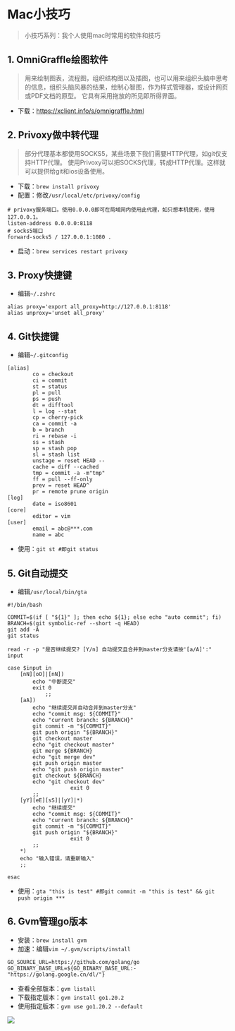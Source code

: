 # Mac小技巧

> 小技巧系列：我个人使用mac时常用的软件和技巧

## 1. OmniGraffle绘图软件

> 用来绘制图表，流程图，组织结构图以及插图，也可以用来组织头脑中思考的信息，组织头脑风暴的结果，绘制心智图，作为样式管理器，或设计网页或PDF文档的原型。
它具有采用拖放的所见即所得界面。

- 下载：https://xclient.info/s/omnigraffle.html

## 2. Privoxy做中转代理

> 部分代理基本都使用SOCKS5，某些场景下我们需要HTTP代理，如git仅支持HTTP代理。
> 使用Privoxy可以把SOCKS代理，转成HTTP代理。这样就可以提供给git和ios设备使用。

- 下载：`brew install privoxy`
- 配置：修改`/usr/local/etc/privoxy/config`

```shell
# privoxy服务端口。使用0.0.0.0即可在局域网内使用此代理，如只想本机使用，使用127.0.0.1。
listen-address 0.0.0.0:8118
# socks5端口
forward-socks5 / 127.0.0.1:1080 .
```

- 启动：`brew services restart privoxy`

## 3. Proxy快捷键

- 编辑`~/.zshrc`

```shell
alias proxy='export all_proxy=http://127.0.0.1:8118'
alias unproxy='unset all_proxy'
```

## 4. Git快捷键

- 编辑`~/.gitconfig`

```shell
[alias]
        co = checkout
        ci = commit
        st = status
        pl = pull
        ps = push
        dt = difftool
        l = log --stat
        cp = cherry-pick
        ca = commit -a
        b = branch
        ri = rebase -i
        ss = stash
        sp = stash pop
        sl = stash list
        unstage = reset HEAD --
        cache = diff --cached
        tmp = commit -a -m"tmp"
        ff = pull --ff-only
        prev = reset HEAD^
        pr = remote prune origin   
[log]
        date = iso8601
[core]
        editor = vim
[user]
        email = abc@***.com
        name = abc
```

- 使用：`git st #即git status`

## 5. Git自动提交

- 编辑`/usr/local/bin/gta`

```shell
#!/bin/bash

COMMIT=$(if [ "${1}" ]; then echo ${1}; else echo "auto commit"; fi)
BRANCH=$(git symbolic-ref --short -q HEAD)
git add -A
git status

read -r -p "是否继续提交? [Y/n] 自动提交且合并到master分支请按'[a/A]':" input

case $input in
    [nN][oO]|[nN])
        echo "中断提交"
        exit 0
            ;;
    [aA])
        echo "继续提交并自动合并到master分支"
        echo "commit msg: ${COMMIT}"
        echo "current branch: ${BRANCH}"
        git commit -m "${COMMIT}"
        git push origin "${BRANCH}"
        git checkout master
        echo "git checkout master"
        git merge ${BRANCH}
        echo "git merge dev"
        git push origin master
        echo "git push origin master"
        git checkout ${BRANCH}
        echo "git checkout dev"
                    exit 0
        ;;
    [yY][eE][sS]|[yY]|*)
        echo "继续提交"
        echo "commit msg: ${COMMIT}"
        echo "current branch: ${BRANCH}"
        git commit -m "${COMMIT}"
        git push origin "${BRANCH}"
                    exit 0
        ;;
    *)
    echo "输入错误，请重新输入"
    ;;

esac
```

- 使用：`gta "this is test" #即git commit -m "this is test" && git push origin ***`

## 6. Gvm管理go版本

- 安装：`brew install gvm`
- 加速：编辑`vim ~/.gvm/scripts/install`

```shell
GO_SOURCE_URL=https://github.com/golang/go
GO_BINARY_BASE_URL=${GO_BINARY_BASE_URL:-"https://golang.google.cn/dl/"}
```

- 查看全部版本：`gvm listall`
- 下载指定版本：`gvm install go1.20.2`
- 使用指定版本：`gvm use go1.20.2 --default`

<a href="https://clustrmaps.com/site/1btmg"  title="Visit tracker">
<img src="//www.clustrmaps.com/map_v2.png?d=7VuDJtnt0IGkUS1uYneOF7JJ8lXJuzkE93uO9Hyoe0k&cl=ffffff" />
</a>